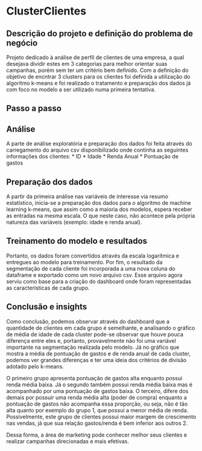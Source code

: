 # ClusterClientes

## Descrição do projeto e definição do problema de negócio
Projeto dedicado à análise de perfil de clientes de uma empresa, a qual desejava dividir estes em 3 categorias para melhor orientar suas campanhas, porém sem ter um critério bem definido. Com a definição do objetivo de encntrar 3 clusters para os clientes foi definida a utilização do algoritmo k-means e foi realizado o tratamento e preparação dos dados já com foco no modelo a ser utilizado numa primeira tentativa.

## Passo a passo
## Análise 
A parte de análise exploratória e preparação dos dados foi feita através do carregamento do arquivo csv disponibilizado onde continha as seguintes informações dos clientes:
    * ID
    * Idade
    * Renda Anual
    * Pontuação de gastos

## Preparação dos dados
A partir da primeira análise nas variáveis de interesse via resumo estatístico, inicia-se a preparação dos dados para o algoritmo de machine learning k-means, que assim como a maioria dos modelos, espera receber as entradas na mesma escala. O que neste caso, não acontece pela própria natureza das variáveis (exemplo: idade e renda anual).

## Treinamento do modelo e resultados
Portanto, os dados foram convertidos através da escala logarítmica e entregues ao modelo para treinamento.
Por fim, o resultado da segmentação de cada cliente foi incorporada a uma nova coluna do dataframe e exportado como um novo arquivo csv. Esse arquivo agora serviu como base para a criação do dashboard onde foram representadas as características de cada grupo.

## Conclusão e insights
Como conclusão, podemos observar através do dashboard que a quantidade de clientes em cada grupo é semelhante, e analisando o gráfico de média de idade de cada cluster pode-se observar que houve pouca diferença entre eles e, portanto, provavelmente não foi uma variável importante na segmentação realizada pelo modelo. Já no gráfico que mostra a média de pontuação de gastos e de renda anual de cada cluster, podemos ver grandes diferenças e ter uma ideia dos critérios de divisão adotado pelo k-means.

O primeiro grupo apresenta pontuação de gastos alta enquanto possui renda média baixa. Já o segundo também possui renda média baixa mas é acompanhado por uma pontuação de gastos baixa. O terceiro, difere dos demais por possuir uma renda média alta (poder de compra) enquanto a pontuação de gastos não acompanha essa proporção, ou seja, não é tão alta quanto por exemplo do grupo 1, que possui a menor média de renda. Possivelmente, este grupo de clientes possui maior margem de crescimento nas vendas, já que sua relação gastos/renda é bem inferior aos outros 2.

Dessa forma, a área de marketing pode conhecer melhor seus clientes e realizar campanhas direcionadas e mais efetivas.
